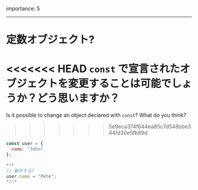 importance: 5

---

# 定数オブジェクト?

<<<<<<< HEAD
`const` で宣言されたオブジェクトを変更することは可能でしょうか？どう思いますか？
=======
Is it possible to change an object declared with `const`? What do you think?
>>>>>>> 5e9eca374f644ea85c7d548bbe344fd30e5fb89d

```js
const user = {
  name: "John"
};

*!*
// 動作する?
user.name = "Pete";
*/!*
```
